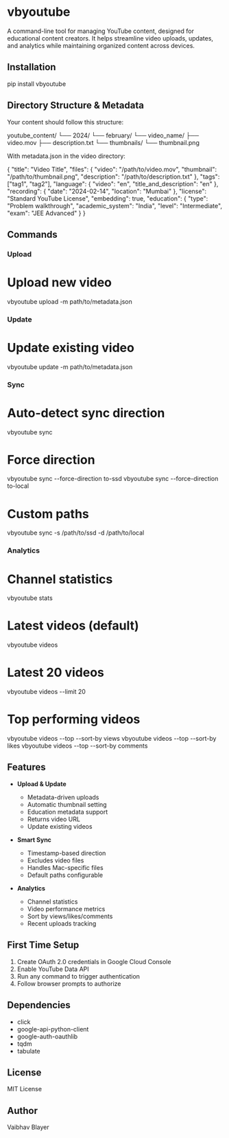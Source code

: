 # vbyoutube

A command-line tool for managing YouTube content, designed for educational content creators. It helps streamline video uploads, updates, and analytics while maintaining organized content across devices.

## Installation

pip install vbyoutube

## Directory Structure & Metadata

Your content should follow this structure:

youtube_content/
└── 2024/
    └── february/
        └── video_name/
            ├── video.mov
            ├── description.txt
            └── thumbnails/
                └── thumbnail.png

With metadata.json in the video directory:

{
    "title": "Video Title",
    "files": {
        "video": "/path/to/video.mov",
        "thumbnail": "/path/to/thumbnail.png",
        "description": "/path/to/description.txt"
    },
    "tags": ["tag1", "tag2"],
    "language": {
        "video": "en",
        "title_and_description": "en"
    },
    "recording": {
        "date": "2024-02-14",
        "location": "Mumbai"
    },
    "license": "Standard YouTube License",
    "embedding": true,
    "education": {
        "type": "Problem walkthrough",
        "academic_system": "India",
        "level": "Intermediate",
        "exam": "JEE Advanced"
    }
}

## Commands

### Upload

# Upload new video
vbyoutube upload -m path/to/metadata.json

### Update

# Update existing video
vbyoutube update -m path/to/metadata.json

### Sync

# Auto-detect sync direction
vbyoutube sync

# Force direction
vbyoutube sync --force-direction to-ssd
vbyoutube sync --force-direction to-local

# Custom paths
vbyoutube sync -s /path/to/ssd -d /path/to/local

### Analytics

# Channel statistics
vbyoutube stats

# Latest videos (default)
vbyoutube videos

# Latest 20 videos
vbyoutube videos --limit 20

# Top performing videos
vbyoutube videos --top --sort-by views
vbyoutube videos --top --sort-by likes
vbyoutube videos --top --sort-by comments

## Features

- **Upload & Update**
  - Metadata-driven uploads
  - Automatic thumbnail setting
  - Education metadata support
  - Returns video URL
  - Update existing videos

- **Smart Sync**
  - Timestamp-based direction
  - Excludes video files
  - Handles Mac-specific files
  - Default paths configurable

- **Analytics**
  - Channel statistics
  - Video performance metrics
  - Sort by views/likes/comments
  - Recent uploads tracking

## First Time Setup

1. Create OAuth 2.0 credentials in Google Cloud Console
2. Enable YouTube Data API
3. Run any command to trigger authentication
4. Follow browser prompts to authorize

## Dependencies
- click
- google-api-python-client
- google-auth-oauthlib
- tqdm
- tabulate

## License
MIT License

## Author
Vaibhav Blayer
